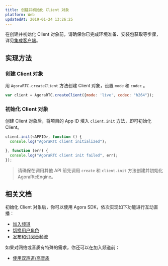 ```yaml
---
title: 创建并初始化 Client 对象
platform: Web
updatedAt: 2019-01-24 13:26:25
---
```

在创建并初始化 Client 对象前，请确保你已完成环境准备、安装包获取等步骤，详见[集成客户端](/cn/Interactive%20Broadcast/web_prepare)。

## 实现方法
### 创建 Client 对象
用 `AgoraRTC.createClient` 方法创建 Client 对象，设置 `mode` 和 `codec` 。

```javascript
var client = AgoraRTC.createClient({mode: 'live', codec: "h264"});
```

### 初始化 Client 对象
创建 Client 对象后，将项目的 App ID 填入 `client.init` 方法，即可初始化 Client。

```javascript
client.init(<APPID>, function () {
  console.log("AgoraRTC client initialized");

}, function (err) {
  console.log("AgoraRTC client init failed", err);
});
```

> 请确保在调用其他 API 前先调用 `create` 和 `client.init` 方法创建并初始化 AgoraRtcEngine。

## 相关文档
初始化 Client 对象后，你可以使用 Agora SDK，依次实现如下功能进行互动直播：
- [加入频道](/cn/Interactive%20Broadcast/join_live_web)
- [切换用户角色](/cn/Interactive%20Broadcast/role_web)
- [发布和订阅音频流](/cn/Interactive%20Broadcast/publish_web_live)

如果对网络或音质有特殊的需求，你还可以在加入频道前：
- [使用双声道/高音质](/cn/Interactive%20Broadcast/audio_profile_web)
